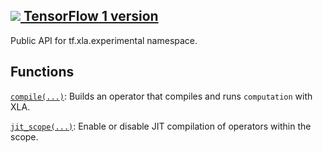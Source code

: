 [ ![](https://tensorflow.google.cn/images/tf_logo_32px.png) TensorFlow 1
version](/versions/r1.15/api_docs/python/tf/xla/experimental)  
---  
  
Public API for tf.xla.experimental namespace.

## Functions

[`compile(...)`](https://tensorflow.google.cn/api_docs/python/tf/xla/experimental/compile):
Builds an operator that compiles and runs `computation` with XLA.

[`jit_scope(...)`](https://tensorflow.google.cn/api_docs/python/tf/xla/experimental/jit_scope):
Enable or disable JIT compilation of operators within the scope.


